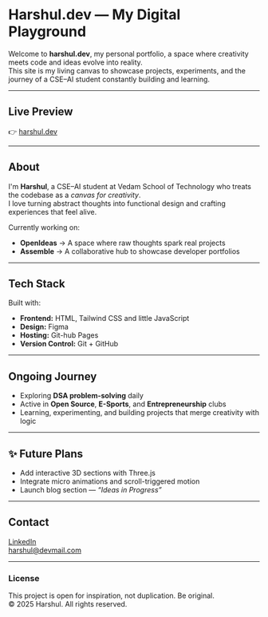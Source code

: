 # Harshul.dev — My Digital Playground

Welcome to **harshul.dev**, my personal portfolio, a space where creativity meets code and ideas evolve into reality.  
This site is my living canvas to showcase projects, experiments, and the journey of a CSE–AI student constantly building and learning.

---

## Live Preview  
👉 [harshul.dev](https://harshul23.github.io/harshul.dev/)

---

## About  
I'm **Harshul**, a CSE–AI student at Vedam School of Technology who treats the codebase as a *canvas for creativity*.  
I love turning abstract thoughts into functional design and crafting experiences that feel alive.

Currently working on:
- **OpenIdeas** → A space where raw thoughts spark real projects  
- **Assemble** → A collaborative hub to showcase developer portfolios  

---

## Tech Stack  
Built with:
- **Frontend:** HTML, Tailwind CSS and little JavaScript  
- **Design:** Figma  
- **Hosting:** Git-hub Pages  
- **Version Control:** Git + GitHub  

---

## Ongoing Journey  
- Exploring **DSA problem-solving** daily  
- Active in **Open Source**, **E-Sports**, and **Entrepreneurship** clubs  
- Learning, experimenting, and building projects that merge creativity with logic  

---

## ✨ Future Plans  
- Add interactive 3D sections with Three.js  
- Integrate micro animations and scroll-triggered motion  
- Launch blog section — *“Ideas in Progress”*  

---

## Contact  
 [LinkedIn]()  
 harshul@devmail.com

---

### License  
This project is open for inspiration, not duplication. Be original.  
© 2025 Harshul. All rights reserved.
